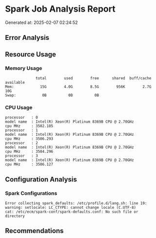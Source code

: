 # Spark Job Analysis Report
Generated at: 2025-02-07 02:24:52

## Error Analysis

## Resource Usage

### Memory Usage
```
              total        used        free      shared  buff/cache   available
Mem:            15G        4.0G        8.5G        956K        2.7G         10G
Swap:            0B          0B          0B

```

### CPU Usage
```
processor	: 0
model name	: Intel(R) Xeon(R) Platinum 8369B CPU @ 2.70GHz
cpu MHz		: 3502.185
processor	: 1
model name	: Intel(R) Xeon(R) Platinum 8369B CPU @ 2.70GHz
cpu MHz		: 3506.293
processor	: 2
model name	: Intel(R) Xeon(R) Platinum 8369B CPU @ 2.70GHz
cpu MHz		: 3504.296
processor	: 3
model name	: Intel(R) Xeon(R) Platinum 8369B CPU @ 2.70GHz
cpu MHz		: 3506.127

```

## Configuration Analysis

### Spark Configurations
```
Error collecting spark_defaults: /etc/profile.d/lang.sh: line 19: warning: setlocale: LC_CTYPE: cannot change locale (C.UTF-8)
cat: /etc/ecm/spark-conf/spark-defaults.conf: No such file or directory

```

## Recommendations